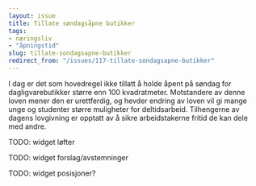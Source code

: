```yaml
---
layout: issue
title: Tillate søndagsåpne butikker
tags:
- næringsliv
- "åpningstid"
slug: tillate-sondagsapne-butikker
redirect_from: "/issues/117-tillate-sondagsapne-butikker"
---
```


I dag er det som hovedregel ikke tillatt å holde åpent på søndag for dagligvarebutikker større enn 100 kvadratmeter. Motstandere av denne loven mener den er urettferdig, og hevder endring av loven vil gi mange unge og studenter større muligheter for deltidsarbeid. Tilhengerne av dagens lovgivning er opptatt av å sikre arbeidstakerne fritid de kan dele med andre.

TODO: widget løfter

TODO: widget forslag/avstemninger

TODO: widget posisjoner?

